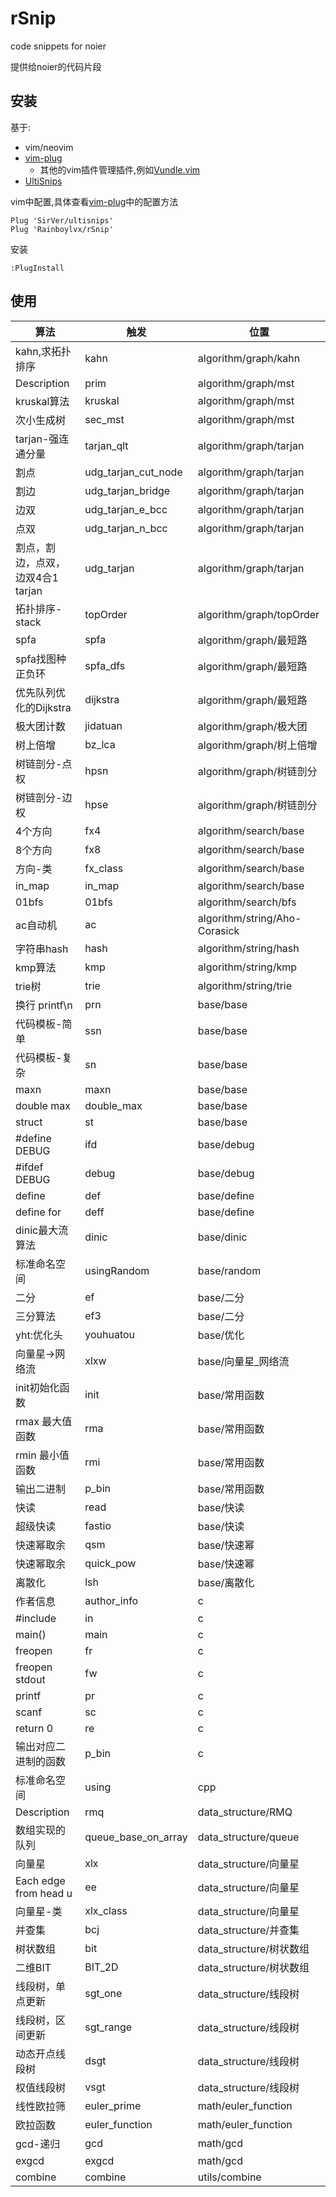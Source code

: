# rSnip

code snippets for noier

提供给noier的代码片段

## 安装

基于:

- vim/neovim
- [vim-plug](https://github.com/junegunn/vim-plug)
  - 其他的vim插件管理插件,例如[Vundle.vim](https://github.com/VundleVim/Vundle.vim)
- [UltiSnips](https://github.com/SirVer/ultisnips)

vim中配置,具体查看[vim-plug](https://github.com/junegunn/vim-plug#example)中的配置方法

```
Plug 'SirVer/ultisnips'
Plug 'Rainboylvx/rSnip'
```

安装
```
:PlugInstall
```
## 使用

|算法|触发|位置|
|----|----|----|
|kahn,求拓扑排序|kahn|algorithm/graph/kahn|
|Description|prim|algorithm/graph/mst|
|kruskal算法|kruskal|algorithm/graph/mst|
|次小生成树|sec_mst|algorithm/graph/mst|
|tarjan-强连通分量|tarjan_qlt|algorithm/graph/tarjan|
|割点|udg_tarjan_cut_node|algorithm/graph/tarjan|
|割边|udg_tarjan_bridge|algorithm/graph/tarjan|
|边双|udg_tarjan_e_bcc|algorithm/graph/tarjan|
|点双|udg_tarjan_n_bcc|algorithm/graph/tarjan|
|割点，割边，点双，边双4合1 tarjan|udg_tarjan|algorithm/graph/tarjan|
|拓扑排序-stack|topOrder|algorithm/graph/topOrder|
|spfa|spfa|algorithm/graph/最短路|
|spfa找图种正负环|spfa_dfs|algorithm/graph/最短路|
|优先队列优化的Dijkstra|dijkstra|algorithm/graph/最短路|
|极大团计数|jidatuan|algorithm/graph/极大团|
|树上倍增|bz_lca|algorithm/graph/树上倍增|
|树链剖分-点权|hpsn|algorithm/graph/树链剖分|
|树链剖分-边权|hpse|algorithm/graph/树链剖分|
|4个方向|fx4|algorithm/search/base|
|8个方向|fx8|algorithm/search/base|
|方向-类|fx_class|algorithm/search/base|
|in_map|in_map|algorithm/search/base|
|01bfs|01bfs|algorithm/search/bfs|
|ac自动机|ac|algorithm/string/Aho-Corasick|
|字符串hash|hash|algorithm/string/hash|
|kmp算法|kmp|algorithm/string/kmp|
|trie树|trie|algorithm/string/trie|
|换行 printf\n|prn|base/base|
|代码模板-简单|ssn|base/base|
|代码模板-复杂|sn|base/base|
|maxn|maxn|base/base|
|double max|double_max|base/base|
|struct|st|base/base|
|#define DEBUG|ifd|base/debug|
|#ifdef DEBUG|debug|base/debug|
|define|def|base/define|
|define for|deff|base/define|
|dinic最大流算法|dinic|base/dinic|
|标准命名空间|usingRandom|base/random|
|二分|ef|base/二分|
|三分算法|ef3|base/二分|
|yht:优化头|youhuatou|base/优化|
|向量星->网络流|xlxw|base/向量星_网络流|
|init初始化函数|init|base/常用函数|
|rmax 最大值函数|rma|base/常用函数|
|rmin 最小值函数|rmi|base/常用函数|
|输出二进制|p_bin|base/常用函数|
|快读|read|base/快读|
|超级快读|fastio|base/快读|
|快速幂取余|qsm|base/快速幂|
|快速幂取余|quick_pow|base/快速幂|
|离散化|lsh|base/离散化|
|作者信息|author_info|c|
|#include|in|c|
|main()|main|c|
|freopen|fr|c|
|freopen stdout|fw|c|
|printf|pr|c|
|scanf|sc|c|
|return 0|re|c|
|输出对应二进制的函数|p_bin|c|
|标准命名空间|using|cpp|
|Description|rmq|data_structure/RMQ|
|数组实现的队列|queue_base_on_array|data_structure/queue|
|向量星|xlx|data_structure/向量星|
|Each edge from head u|ee|data_structure/向量星|
|向量星-类|xlx_class|data_structure/向量星|
|并查集|bcj|data_structure/并查集|
|树状数组|bit|data_structure/树状数组|
|二维BIT|BIT_2D|data_structure/树状数组|
|线段树，单点更新|sgt_one|data_structure/线段树|
|线段树，区间更新|sgt_range|data_structure/线段树|
|动态开点线段树|dsgt|data_structure/线段树|
|权值线段树|vsgt|data_structure/线段树|
|线性欧拉筛|euler_prime|math/euler_function|
|欧拉函数|euler_function|math/euler_function|
|gcd-递归|gcd|math/gcd|
|exgcd|exgcd|math/gcd|
|combine|combine|utils/combine|
